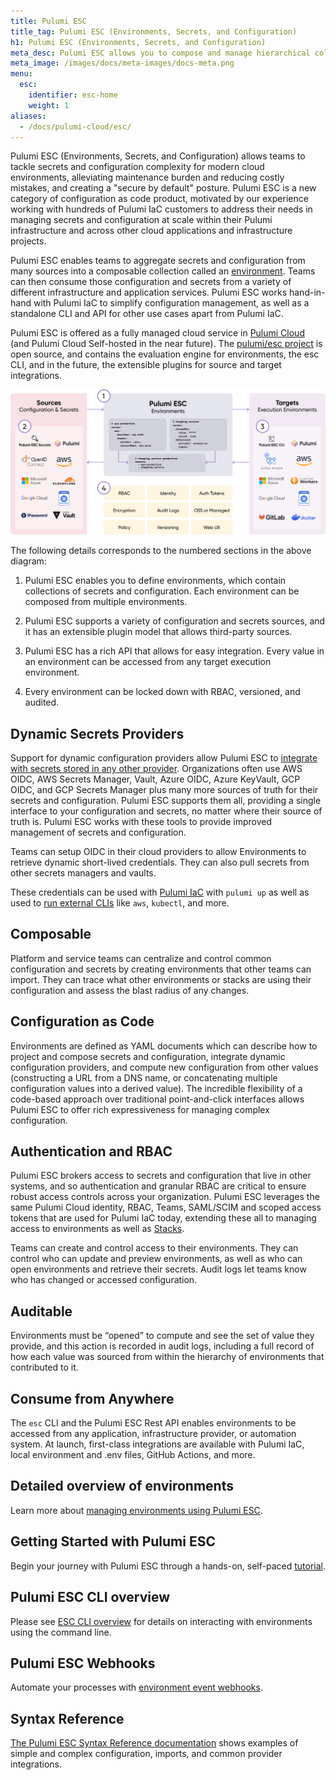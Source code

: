 ```yaml
---
title: Pulumi ESC
title_tag: Pulumi ESC (Environments, Secrets, and Configuration)
h1: Pulumi ESC (Environments, Secrets, and Configuration)
meta_desc: Pulumi ESC allows you to compose and manage hierarchical collections of configuration and secrets and consume them in various ways.
meta_image: /images/docs/meta-images/docs-meta.png
menu:
  esc:
    identifier: esc-home
    weight: 1
aliases:
  - /docs/pulumi-cloud/esc/
---
```


Pulumi ESC (Environments, Secrets, and Configuration) allows teams to tackle secrets and configuration complexity for modern cloud environments, alleviating maintenance burden and reducing costly mistakes, and creating a "secure by default" posture. Pulumi ESC is a new category of configuration as code product, motivated by our experience working with hundreds of Pulumi IaC customers to address their needs in managing secrets and configuration at scale within their Pulumi infrastructure and across other cloud applications and infrastructure projects.

Pulumi ESC enables teams to aggregate secrets and configuration from many sources into a composable collection called an [environment](/docs/esc/concepts/). Teams can then consume those configuration and secrets from a variety of different infrastructure and application services.  Pulumi ESC works hand-in-hand with Pulumi IaC to simplify configuration management, as well as a standalone CLI and API for other use cases apart from Pulumi IaC.

Pulumi ESC is offered as a fully managed cloud service in [Pulumi Cloud](/docs/pulumi-cloud/) (and Pulumi Cloud Self-hosted in the near future). The [pulumi/esc project](https://github.com/pulumi/esc) is open source, and contains the evaluation engine for environments, the esc CLI, and in the future, the extensible plugins for source and target integrations.

![Pulumi ESC ecosystem](assets/pulumi_esc.png)

The following details corresponds to the numbered sections in the above diagram:

1. Pulumi ESC enables you to define environments, which contain collections of secrets and configuration. Each environment can be composed from multiple environments.

2. Pulumi ESC supports a variety of configuration and secrets sources, and it has an extensible plugin model that allows third-party sources.

3. Pulumi ESC has a rich API that allows for easy integration. Every value in an environment can be accessed from any target execution environment.

4. Every environment can be locked down with RBAC, versioned, and audited.

## Dynamic Secrets Providers

Support for dynamic configuration providers allow Pulumi ESC to [integrate with secrets stored in any other provider](/docs/esc/integrations/dynamic-secrets/).  Organizations often use AWS OIDC, AWS Secrets Manager, Vault, Azure OIDC, Azure KeyVault, GCP OIDC, and GCP Secrets Manager plus many more sources of truth for their secrets and configuration.  Pulumi ESC supports them all, providing a single interface to your configuration and secrets, no matter where their source of truth is.  Pulumi ESC works with these tools to provide improved management of secrets and configuration.

Teams can setup OIDC in their cloud providers to allow Environments to retrieve dynamic short-lived credentials. They can also pull secrets from other secrets managers and vaults.

These credentials can be used with [Pulumi IaC](/docs/pulumi-cloud/esc/environments/#using-with-pulumi-iac) with `pulumi up` as well as used to [run external CLIs](/docs/pulumi-cloud/esc/environments/#running-third-party-commands-using-pulumi-esc-secrets-and-config) like `aws`, `kubectl`, and more.

## Composable

Platform and service teams can centralize and control common configuration and secrets by creating environments that other teams can import. They can trace what other environments or stacks are using their configuration and assess the blast radius of any changes.

## Configuration as Code

Environments are defined as YAML documents which can describe how to project and compose secrets and configuration, integrate dynamic configuration providers, and compute new configuration from other values (constructing a URL from a DNS name, or concatenating multiple configuration values into a derived value).  The incredible flexibility of a code-based approach over traditional point-and-click interfaces allows Pulumi ESC to offer rich expressiveness for managing complex configuration.

## Authentication and RBAC

Pulumi ESC brokers access to secrets and configuration that live in other systems, and so authentication and granular RBAC are critical to ensure robust access controls across your organization. Pulumi ESC leverages the same Pulumi Cloud identity, RBAC, Teams, SAML/SCIM and scoped access tokens that are used for Pulumi IaC today, extending these all to managing access to environments as well as [Stacks](/docs/concepts/stack/).

Teams can create and control access to their environments. They can control who can update and preview environments, as well as who can open environments and retrieve their secrets. Audit logs let teams know who has changed or accessed configuration.

## Auditable

Environments must be “opened” to compute and see the set of value they provide, and this action is recorded in audit logs, including a full record of how each value was sourced from within the hierarchy of environments that contributed to it.

## Consume from Anywhere

The `esc` CLI and the Pulumi ESC Rest API enables environments to be accessed from any application, infrastructure provider, or automation system.  At launch, first-class integrations are available with Pulumi IaC, local environment and .env files, GitHub Actions, and more.

## Detailed overview of environments

Learn more about [managing environments using Pulumi ESC](/docs/pulumi-cloud/esc/environments/).

## Getting Started with Pulumi ESC

Begin your journey with Pulumi ESC through a hands-on, self-paced [tutorial](/docs/pulumi-cloud/esc/get-started/).

## Pulumi ESC CLI overview

Please see [ESC CLI overview](/docs/esc-cli/) for details on interacting with environments using the command line.

## Pulumi ESC Webhooks

Automate your processes with [environment event webhooks](/docs/esc/webhooks/).

## Syntax Reference

[The Pulumi ESC Syntax Reference documentation](reference/) shows examples of simple and complex configuration, imports, and common provider integrations.
